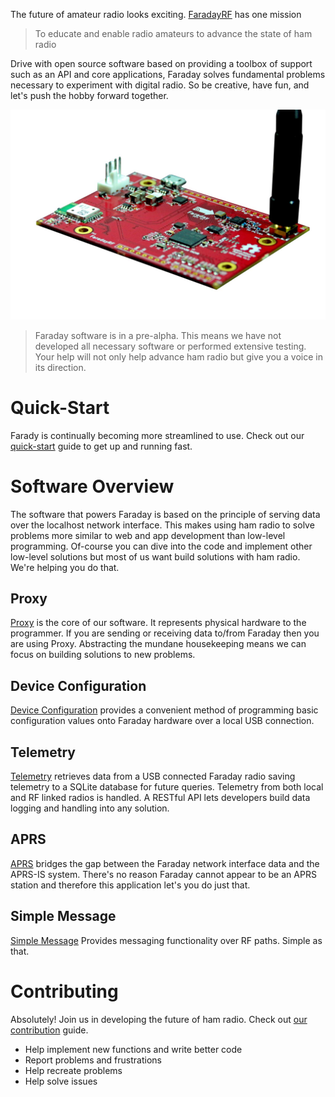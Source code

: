 The future of amateur radio looks exciting. [FaradayRF](https://www.faradayrf.com) has one mission
>To educate and enable radio amateurs to advance the state of ham radio

Drive with open source software based on providing a toolbox of support such as an API and core applications, Faraday solves fundamental problems necessary to experiment with digital radio. So be creative, have fun, and let's push the hobby forward together.

![Faraday Rev D1 radio](images/FaradayRevD1AntAngle_1500w_MedRes.jpg)

> Faraday software is in a pre-alpha. This means we have not developed all necessary software or performed extensive testing. Your help will not only help advance ham radio but give you a voice in its direction.

# Quick-Start
Farady is continually becoming more streamlined to use. Check out our [quick-start](Tutorials/start) guide to get up and running fast.

# Software Overview
The software that powers Faraday is based on the principle of serving data over the localhost network interface. This makes using ham radio to solve problems more similar to web and app development than low-level programming. Of-course you can dive into the code and implement other low-level solutions but most of us want build solutions with ham radio. We're helping you do that.

## Proxy
[Proxy](proxy/) is the core of our software. It represents physical hardware to the programmer. If you are sending or receiving data to/from Faraday then you are using Proxy. Abstracting the mundane housekeeping means we can focus on building solutions to new problems.

## Device Configuration
[Device Configuration](Applications/deviceconfiguration) provides a convenient method of programming basic configuration values onto Faraday hardware over a local USB connection.

## Telemetry
[Telemetry](Applications/Telemetry/) retrieves data from a USB connected Faraday radio saving telemetry to a SQLite database for future queries. Telemetry from both local and RF linked radios is handled. A RESTful API lets developers build data logging and handling into any solution.

## APRS
[APRS](Applications/APRS) bridges the gap between the Faraday network interface data and the APRS-IS system. There's no reason Faraday cannot appear to be an APRS station and therefore this application let's you do just that.

## Simple Message
[Simple Message](Applications/simplemessage) Provides messaging functionality over RF paths. Simple as that.

# Contributing
Absolutely! Join us in developing the future of ham radio. Check out [our contribution](CONTRIBUTING.md) guide.
 * Help implement new functions and write better code
 * Report problems and frustrations
 * Help recreate problems
 * Help solve issues